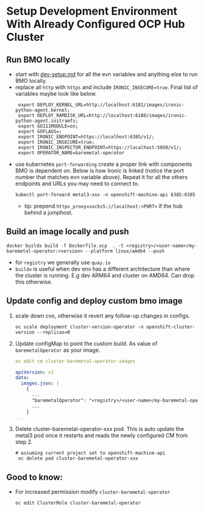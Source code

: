 # Setup Development Environment With Already Configured OCP Hub Cluster

## Run BMO locally

- start with [dev-setup.md](./docs/dev-setup.md) for all the evn variables and anything else to run BMO locally.
- replace all `http` with `https` and include `IRONIC_INSECURE=true`. Final list of variables maybe look like below.
   ```shell
    export DEPLOY_KERNEL_URL=http://localhost:6181/images/ironic-python-agent.kernel;
    export DEPLOY_RAMDISK_URL=http://localhost:6180/images/ironic-python-agent.initramfs;
    export GO111MODULE=on;
    export GOFLAGS=;
    export IRONIC_ENDPOINT=https://localhost:6385/v1/;
    export IRONIC_INSECURE=true;
    export IRONIC_INSPECTOR_ENDPOINT=https://localhost:5050/v1/;
    export OPERATOR_NAME=baremetal-operator
   ```
- use kubernetes `port-forwarding` create a proper link with components BMO is dependent on. Below is how Ironic is linked (notice the port number that matches evn variable above). Repeat it for all the others endpoints and URLs you may need to connect to.
   ```shell
   kubectl port-forward metal3-xxx -n openshift-machine-api 6385:6385
   ```
    - tip: prepend `https_proxy=socks5://localhost:<PORT>` if the hub behind a jumphost.

## Build an image locally and push
```shell
docker buildx build -f Dockerfile.ocp  . -t <registry>/<user-name>/my-baremetal-operator:<version> --platform linux/amd64 --push
```
- for `registry` we generally use `quay.io`
- `buildx` is useful when dev env has a different architecture than where the cluster is running. E.g dev ARM64 and cluster on AMD64. Can drop this otherwise.

## Update config and deploy custom bmo image
1. scale down cvo, otherwise it revert any follow-up changes in configs.
    ```shell
    oc scale deployment cluster-version-operator -n openshift-cluster-version --replicas=0
    ```

2. Update configMap to point the custom build. As value of `baremetalOperator` as your image.
    ```yaml
    oc edit cm cluster-baremetal-operator-images

    apiVersion: v1
    data:
      images.json: |
        {
          ...
          "baremetalOperator": "<registry>/<user-name>/my-baremetal-operator:<version>",
          ...
        }
    ...
    ```
3. Delete cluster-baremetal-operator-xxx pod. This is auto update the metal3 pod once it restarts and reads the newly configured CM from step 2.
   ```shell
   # assuming current project set to openshift-machine-api
    oc delete pod cluster-baremetal-operator-xxx
   ```

## Good to know: 
- For increased permission modify `cluster-baremetal-operator`
    ```shell
    oc edit ClusterRole cluster-baremetal-operator
    ```